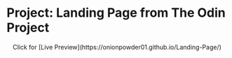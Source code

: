 # Project: Landing Page from The Odin Project
<p align="center">  
Click for [Live Preview](https://onionpowder01.github.io/Landing-Page/) 
</p>
